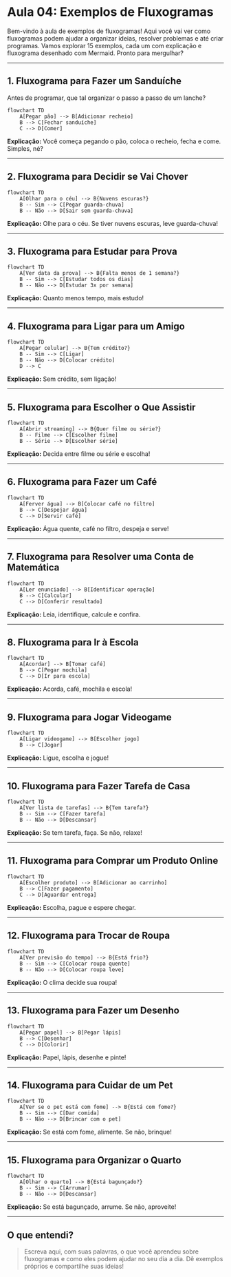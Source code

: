 # Aula 04: Exemplos de Fluxogramas

Bem-vindo à aula de exemplos de fluxogramas! Aqui você vai ver como fluxogramas podem ajudar a organizar ideias, resolver problemas e até criar programas. Vamos explorar 15 exemplos, cada um com explicação e fluxograma desenhado com Mermaid. Pronto para mergulhar?

---

## 1. Fluxograma para Fazer um Sanduíche

Antes de programar, que tal organizar o passo a passo de um lanche?

```mermaid
flowchart TD
    A[Pegar pão] --> B[Adicionar recheio]
    B --> C[Fechar sanduíche]
    C --> D[Comer]
```

**Explicação:** Você começa pegando o pão, coloca o recheio, fecha e come. Simples, né?

---

## 2. Fluxograma para Decidir se Vai Chover

```mermaid
flowchart TD
    A[Olhar para o céu] --> B{Nuvens escuras?}
    B -- Sim --> C[Pegar guarda-chuva]
    B -- Não --> D[Sair sem guarda-chuva]
```

**Explicação:** Olhe para o céu. Se tiver nuvens escuras, leve guarda-chuva!

---

## 3. Fluxograma para Estudar para Prova

```mermaid
flowchart TD
    A[Ver data da prova] --> B{Falta menos de 1 semana?}
    B -- Sim --> C[Estudar todos os dias]
    B -- Não --> D[Estudar 3x por semana]
```

**Explicação:** Quanto menos tempo, mais estudo!

---

## 4. Fluxograma para Ligar para um Amigo

```mermaid
flowchart TD
    A[Pegar celular] --> B{Tem crédito?}
    B -- Sim --> C[Ligar]
    B -- Não --> D[Colocar crédito]
    D --> C
```

**Explicação:** Sem crédito, sem ligação!

---

## 5. Fluxograma para Escolher o Que Assistir

```mermaid
flowchart TD
    A[Abrir streaming] --> B{Quer filme ou série?}
    B -- Filme --> C[Escolher filme]
    B -- Série --> D[Escolher série]
```

**Explicação:** Decida entre filme ou série e escolha!

---

## 6. Fluxograma para Fazer um Café

```mermaid
flowchart TD
    A[Ferver água] --> B[Colocar café no filtro]
    B --> C[Despejar água]
    C --> D[Servir café]
```

**Explicação:** Água quente, café no filtro, despeja e serve!

---

## 7. Fluxograma para Resolver uma Conta de Matemática

```mermaid
flowchart TD
    A[Ler enunciado] --> B[Identificar operação]
    B --> C[Calcular]
    C --> D[Conferir resultado]
```

**Explicação:** Leia, identifique, calcule e confira.

---

## 8. Fluxograma para Ir à Escola

```mermaid
flowchart TD
    A[Acordar] --> B[Tomar café]
    B --> C[Pegar mochila]
    C --> D[Ir para escola]
```

**Explicação:** Acorda, café, mochila e escola!

---

## 9. Fluxograma para Jogar Videogame

```mermaid
flowchart TD
    A[Ligar videogame] --> B[Escolher jogo]
    B --> C[Jogar]
```

**Explicação:** Ligue, escolha e jogue!

---

## 10. Fluxograma para Fazer Tarefa de Casa

```mermaid
flowchart TD
    A[Ver lista de tarefas] --> B{Tem tarefa?}
    B -- Sim --> C[Fazer tarefa]
    B -- Não --> D[Descansar]
```

**Explicação:** Se tem tarefa, faça. Se não, relaxe!

---

## 11. Fluxograma para Comprar um Produto Online

```mermaid
flowchart TD
    A[Escolher produto] --> B[Adicionar ao carrinho]
    B --> C[Fazer pagamento]
    C --> D[Aguardar entrega]
```

**Explicação:** Escolha, pague e espere chegar.

---

## 12. Fluxograma para Trocar de Roupa

```mermaid
flowchart TD
    A[Ver previsão do tempo] --> B{Está frio?}
    B -- Sim --> C[Colocar roupa quente]
    B -- Não --> D[Colocar roupa leve]
```

**Explicação:** O clima decide sua roupa!

---

## 13. Fluxograma para Fazer um Desenho

```mermaid
flowchart TD
    A[Pegar papel] --> B[Pegar lápis]
    B --> C[Desenhar]
    C --> D[Colorir]
```

**Explicação:** Papel, lápis, desenhe e pinte!

---

## 14. Fluxograma para Cuidar de um Pet

```mermaid
flowchart TD
    A[Ver se o pet está com fome] --> B{Está com fome?}
    B -- Sim --> C[Dar comida]
    B -- Não --> D[Brincar com o pet]
```

**Explicação:** Se está com fome, alimente. Se não, brinque!

---

## 15. Fluxograma para Organizar o Quarto

```mermaid
flowchart TD
    A[Olhar o quarto] --> B{Está bagunçado?}
    B -- Sim --> C[Arrumar]
    B -- Não --> D[Descansar]
```

**Explicação:** Se está bagunçado, arrume. Se não, aproveite!

---

## O que entendi?

> Escreva aqui, com suas palavras, o que você aprendeu sobre fluxogramas e como eles podem ajudar no seu dia a dia. Dê exemplos próprios e compartilhe suas ideias!
